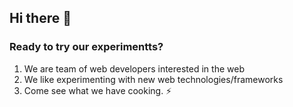 ## Hi there 👋

### Ready to try our experimentts?

1. We are team of web developers interested in the web
2. We like experimenting with new web technologies/frameworks
3. Come see what we have cooking. ⚡️

